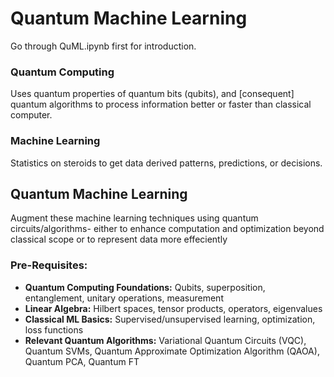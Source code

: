 # Quantum Machine Learning

Go through QuML.ipynb first for introduction.

### Quantum Computing
Uses quantum properties of quantum bits (qubits), and [consequent] quantum algorithms to process information better or faster than classical computer.

### Machine Learning
Statistics on steroids to get data derived patterns, predictions, or decisions.

## Quantum Machine Learning
Augment these machine learning techniques using quantum circuits/algorithms- either to enhance computation and optimization beyond classical scope or to represent data more effeciently

### Pre-Requisites:
- **Quantum Computing Foundations:**  Qubits, superposition, entanglement, unitary operations, measurement
- **Linear Algebra:** Hilbert spaces, tensor products, operators, eigenvalues
- **Classical ML Basics:** Supervised/unsupervised learning, optimization, loss functions
- **Relevant Quantum Algorithms:** Variational Quantum Circuits (VQC), Quantum SVMs, Quantum Approximate Optimization Algorithm (QAOA), Quantum PCA, Quantum FT